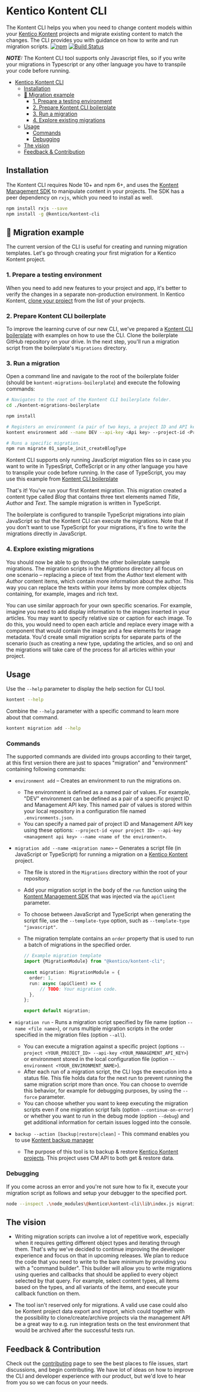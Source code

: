 # Kentico Kontent CLI

The Kontent CLI helps you when you need to change content models within your [Kentico Kontent](https://kontent.ai/) projects and migrate existing content to match the changes. The CLI provides you with guidance on how to write and run migration scripts.
[![npm](https://img.shields.io/npm/v/@kentico/kontent-cli.svg)](https://www.npmjs.com/package/@kentico/kontent-cli)
[![Build Status](https://travis-ci.com/Kentico/kontent-cli.svg?branch=master)](https://travis-ci.com/Kentico/kontent-cli)

**_NOTE:_** The Kontent CLI tool supports only Javascript files, so if you write your migrations in Typescript or any other language you have to transpile your code before running.

- [Kentico Kontent CLI](#kentico-kontent-cli)
  - [Installation](#installation)
  - [🌟 Migration example](#-migration-example)
    - [1. Prepare a testing environment](#1-prepare-a-testing-environment)
    - [2. Prepare Kontent CLI boilerplate](#2-prepare-kontent-cli-boilerplate)
    - [3. Run a migration](#3-run-a-migration)
    - [4. Explore existing migrations](#4-explore-existing-migrations)
  - [Usage](#usage)
    - [Commands](#commands)
    - [Debugging](#debugging)
  - [The vision](#the-vision)
  - [Feedback & Contribution](#feedback--contribution)

## Installation

The Kontent CLI requires Node 10+ and npm 6+, and uses the [Kontent Management SDK](https://github.com/Kentico/kontent-management-sdk-js) to manipulate content in your projects. The SDK has a peer dependency on `rxjs`, which you need to install as well.

```sh
npm install rxjs --save
npm install -g @kentico/kontent-cli
```

## 🌟 Migration example

The current version of the CLI is useful for creating and running migration templates. Let's go through creating your first migration for a Kentico Kontent project.

### 1. Prepare a testing environment

When you need to add new features to your project and app, it's better to verify the changes in a separate non-production environment. In Kentico Kontent, [clone your project](https://docs.kontent.ai/tutorials/set-up-projects/manage-projects/cloning-existing-projects#a-cloning-an-entire-project) from the list of your projects.

### 2. Prepare Kontent CLI boilerplate

To improve the learning curve of our new CLI, we've prepared a [Kontent CLI boilerplate](https://github.com/Kentico/kontent-migrations-boilerplate) with examples on how to use the CLI. Clone the boilerplate GitHub repository on your drive. In the next step, you'll run a migration script from the boilerplate's `Migrations` directory.

### 3. Run a migration

Open a command line and navigate to the root of the boilerplate folder (should be `kontent-migrations-boilerplate`) and execute the following commands:

```sh
# Navigates to the root of the Kontent CLI boilerplate folder.
cd ./kontent-migrations-boilerplate

npm install

# Registers an environment (a pair of two keys, a project ID and API key used to manage the project) for migrations.
kontent environment add --name DEV --api-key <Api key> --project-id <Project ID> (Use the copy of your production project from the first step)

# Runs a specific migration.
npm run migrate 01_sample_init_createBlogType
```

Kontent CLI supports only running JavaScript migration files so in case you want to write in TypesSript, CoffeScript or in any other language you have to transpile your code before running.
In the case of TypeScript, you may use this example from [Kontent CLI boilerplate](https://github.com/Kentico/kontent-migrations-boilerplate/blob/master/package.json#L7)

That's it! You've run your first Kontent migration. This migration created a content type called *Blog* that contains three text elements named *Title*, *Author* and *Text*. The sample migration is written in TypeScript.

The boilerplate is configured to transpile TypeScript migrations into plain JavaScript so that the Kontent CLI can execute the migrations. Note that if you don't want to use TypeScript for your migrations, it's fine to write the migrations directly in JavaScript.

### 4. Explore existing migrations

You should now be able to go through the other boilerplate sample migrations. The migration scripts in the *Migrations* directory all focus on one scenario – replacing a piece of text from the *Author* text element with *Author* content items, which contain more information about the author. This way you can replace the texts within your items by more complex objects containing, for example, images and rich text.

You can use similar approach for your own specific scenarios. For example, imagine you need to add display information to the images inserted in your articles. You may want to specify relative size or caption for each image. To do this, you would need to open each article and replace every image with a component that would contain the image and a few elements for image metadata. You'd create small migration scripts for separate parts of the scenario (such as creating a new type, updating the articles, and so on) and the migrations will take care of the process for all articles within your project.

## Usage

Use the `--help` parameter to display the help section for CLI tool.

```sh
kontent --help
```

Combine the `--help` parameter with a specific command to learn more about that command.

```sh
kontent migration add --help
```

### Commands

The supported commands are divided into groups according to their target, at this first version there are just to spaces "migration" and "environment" containing following commands:

* `environment add` – Creates an environment to run the migrations on.
  * The environment is defined as a named pair of values. For example, "DEV" environment can be defined as a pair of a specific project ID and Management API key. This named pair of values is stored within your local repository in a configuration file named `.environments.json`. 
  * You can specify a named pair of project ID and Management API key using these options: `--project-id <your project ID> --api-key <management api key> --name <name of the environment>`.

* `migration add --name <migration name>` – Generates a script file (in JavaScript or TypeScript) for running a migration on a [Kentico Kontent](https://kontent.ai/) project.
  * The file is stored in the `Migrations` directory within the root of your repository. 
  * Add your migration script in the body of the `run` function using the [Kontent Management SDK](https://github.com/Kentico/kontent-management-sdk-js) that was injected via the `apiClient` parameter.
  * To choose between JavaScript and TypeScript when generating the script file, use the `--template-type` option, such as `--template-type "javascript"`.
  * The migration template contains an `order` property that is used to run a batch of migrations in the specified order.

    ```typescript
    // Example migration template 
    import {MigrationModule} from "@kentico/kontent-cli";
      
    const migration: MigrationModule = {
      order: 1,
      run: async (apiClient) => {
          // TODO: Your migration code.
      },
    };
    
    export default migration;
    ```

* `migration run` - Runs a migration script specified by file name (option `--name <file name>`), or runs multiple migration scripts in the order specified in the migration files (option `--all`).
  * You can execute a migration against a specific project (options `--project <YOUR_PROJECT_ID> --api-key <YOUR_MANAGEMENT_API_KEY>`) or environment stored in the local configuration file (option `--environment <YOUR_ENVIRONMENT_NAME>`).
  * After each run of a migration script, the CLI logs the execution into a status file. This file holds data for the next run to prevent running the same migration script more than once. You can choose to override this behavior, for example for debugging purposes, by using the `--force` parameter.
  * You can choose whether you want to keep executing the migration scripts even if one migration script fails (option `--continue-on-error`) or whether you want to run in the debug mode (option `--debug`) and get additional information for certain issues logged into the console.

* `backup --action [backup|restore|clean]` - This command enables you to use [Kontent backup manager](https://github.com/Kentico/kontent-backup-manager-js)
  * The purpose of this tool is to backup & restore [Kentico Kontent projects](https://kontent.ai/). This project uses CM API to both get & restore data.

### Debugging

If you come across an error and you're not sure how to fix it, execute your migration script as follows and setup your debugger to the specified port.

```sh
node --inspect .\node_modules\@kentico\kontent-cli\lib\index.js migration run -n 07_sample_migration_publish -e DEV
```

## The vision

* Writing migration scripts can involve a lot of repetitive work, especially when it requires getting different object types and iterating through them. That's why we've decided to continue improving the developer experience and focus on that in upcoming releases. We plan to reduce the code that you need to write to the bare minimum by providing you with a "command builder". This builder will allow you to write migrations using queries and callbacks that should be applied to every object selected by that query. For example, select content types, all items based on the types, and all variants of the items, and execute your callback function on them.

* The tool isn't reserved only for migrations. A valid use case could also be Kontent project data export and import, which could together with the possibility to clone/create/archive projects via the management API be a great way to e.g. run integration tests on the test environment that would be archived after the successful tests run.

## Feedback & Contribution

Check out the [contributing](./CONTRIBUTING.md) page to see the best places to file issues, start discussions, and begin contributing. We have lot of ideas on how to improve the CLI and developer experience with our product, but we'd love to hear from you so we can focus on your needs.
